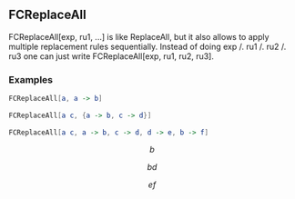 ##  FCReplaceAll 

FCReplaceAll[exp, ru1, ...] is like ReplaceAll, but it also allows to apply multiple replacement rules sequentially. Instead of doing exp /. ru1 /. ru2 /. ru3 one can just write FCReplaceAll[exp, ru1, ru2, ru3].

###  Examples 

```mathematica
FCReplaceAll[a, a -> b] 
 
FCReplaceAll[a c, {a -> b, c -> d}] 
 
FCReplaceAll[a c, a -> b, c -> d, d -> e, b -> f]
```

$$b$$

$$b d$$

$$e f$$